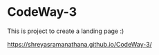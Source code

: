 # CodeWay-3

This is project to create a landing page :)

https://shreyasramanathana.github.io/CodeWay-3/

